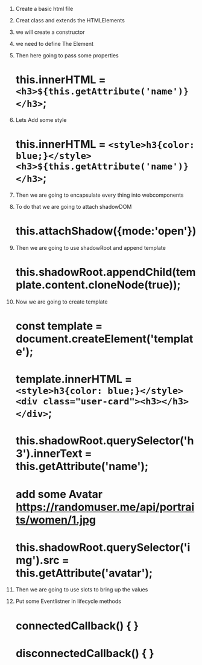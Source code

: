 1. Create a basic html file

2. Creat class and extends the HTMLElements

3. we will create a constructor

4. we need to define The Element

5. Then here going to pass some properties

   # this.innerHTML = `<h3>${this.getAttribute('name')}</h3>`;

6. Lets Add some style

   # this.innerHTML = `<style>h3{color: blue;}</style><h3>${this.getAttribute('name')}</h3>`;

7. Then we are going to encapsulate every thing into webcomponents

8. To do that we are going to attach shadowDOM

   # this.attachShadow({mode:'open'})

9. Then we are going to use shadowRoot and append template

   # this.shadowRoot.appendChild(template.content.cloneNode(true));

10. Now we are going to create template
    # const template = document.createElement('template');
    # template.innerHTML = `<style>h3{color: blue;}</style><div class="user-card"><h3></h3></div>`;
    # this.shadowRoot.querySelector('h3').innerText = this.getAttribute('name');
    # add some Avatar https://randomuser.me/api/portraits/women/1.jpg
    # this.shadowRoot.querySelector('img').src = this.getAttribute('avatar');

11. Then we are going to use slots to bring up the values
    <!--<user-card name="Jane Doe" avatar="https://randomuser.me/api/portraits/women/1.jpg">
        <div slot="email">janedoe@gmail.com</div>
        <div slot="phone">333-333-3333</div>
    </user-card> -->

12. Put some Eventlistner in lifecycle methods 
    # connectedCallback() {  }
    # disconnectedCallback() {  } 



